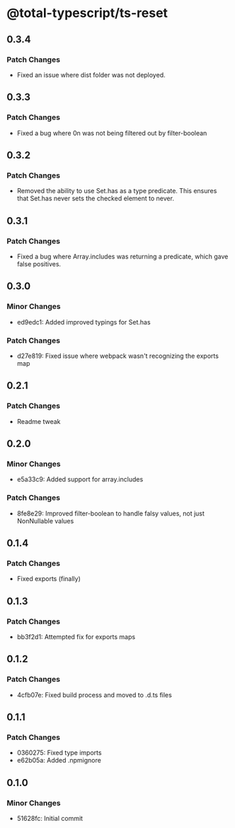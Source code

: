 # @total-typescript/ts-reset

## 0.3.4

### Patch Changes

- Fixed an issue where dist folder was not deployed.

## 0.3.3

### Patch Changes

- Fixed a bug where 0n was not being filtered out by filter-boolean

## 0.3.2

### Patch Changes

- Removed the ability to use Set.has as a type predicate. This ensures that Set.has never sets the checked element to never.

## 0.3.1

### Patch Changes

- Fixed a bug where Array.includes was returning a predicate, which gave false positives.

## 0.3.0

### Minor Changes

- ed9edc1: Added improved typings for Set.has

### Patch Changes

- d27e819: Fixed issue where webpack wasn't recognizing the exports map

## 0.2.1

### Patch Changes

- Readme tweak

## 0.2.0

### Minor Changes

- e5a33c9: Added support for array.includes

### Patch Changes

- 8fe8e29: Improved filter-boolean to handle falsy values, not just NonNullable values

## 0.1.4

### Patch Changes

- Fixed exports (finally)

## 0.1.3

### Patch Changes

- bb3f2d1: Attempted fix for exports maps

## 0.1.2

### Patch Changes

- 4cfb07e: Fixed build process and moved to .d.ts files

## 0.1.1

### Patch Changes

- 0360275: Fixed type imports
- e62b05a: Added .npmignore

## 0.1.0

### Minor Changes

- 51628fc: Initial commit
